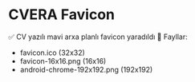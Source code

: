 # CVERA Favicon
✅ CV yazılı mavi arxa planlı favicon yaradıldı
📂 Fayllar:
- favicon.ico (32x32)
- favicon-16x16.png (16x16)
- android-chrome-192x192.png (192x192)

